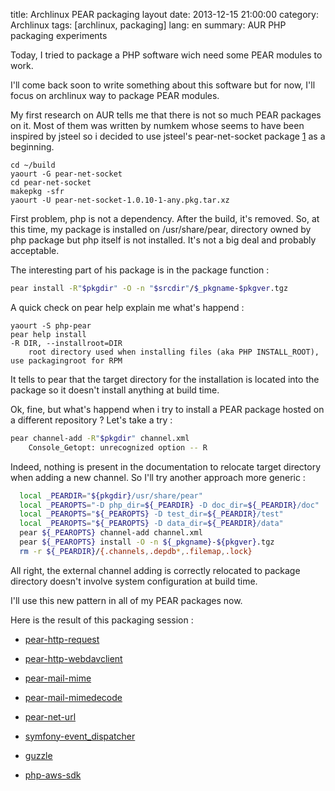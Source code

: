title: Archlinux PEAR packaging layout
date: 2013-12-15 21:00:00
category: Archlinux
tags: [archlinux, packaging]
lang: en
summary: AUR PHP packaging experiments

Today, I tried to package a PHP software wich need some PEAR modules to work.

I'll come back soon to write something about this software but for now, I'll
focus on archlinux way to package PEAR modules.

My first research on AUR tells me that there is not so much PEAR packages
on it. Most of them was written by numkem whose seems to have been inspired by
jsteel so i decided to use jsteel's pear-net-socket package [1] as a beginning.

```
cd ~/build
yaourt -G pear-net-socket
cd pear-net-socket
makepkg -sfr
yaourt -U pear-net-socket-1.0.10-1-any.pkg.tar.xz
```

First problem, php is not a dependency. After the build, it's removed.
So, at this time, my package is installed on /usr/share/pear, directory owned
by php package but php itself is not installed.
It's not a big deal and probably acceptable.

The interesting part of his package is in the package function :

```.bash
pear install -R"$pkgdir" -O -n "$srcdir"/$_pkgname-$pkgver.tgz
```

A quick check on pear help explain me what's happend :

```
yaourt -S php-pear
pear help install
-R DIR, --installroot=DIR
    root directory used when installing files (aka PHP INSTALL_ROOT), use packagingroot for RPM
```

It tells to pear that the target directory for the installation is located
into the package so it doesn't install anything at build time.

Ok, fine, but what's happend when i try to install a PEAR package hosted on a
different repository ? Let's take a try :

```.bash
pear channel-add -R"$pkgdir" channel.xml
    Console_Getopt: unrecognized option -- R
```

Indeed, nothing is present in the documentation to relocate target directory
when adding a new channel. So I'll try another approach more generic :

```.bash
  local _PEARDIR="${pkgdir}/usr/share/pear"
  local _PEAROPTS="-D php_dir=${_PEARDIR} -D doc_dir=${_PEARDIR}/doc"
  local _PEAROPTS="${_PEAROPTS} -D test_dir=${_PEARDIR}/test"
  local _PEAROPTS="${_PEAROPTS} -D data_dir=${_PEARDIR}/data"
  pear ${_PEAROPTS} channel-add channel.xml
  pear ${_PEAROPTS} install -O -n ${_pkgname}-${pkgver}.tgz
  rm -r ${_PEARDIR}/{.channels,.depdb*,.filemap,.lock}
```

All right, the external channel adding is correctly relocated to package
directory doesn't involve system configuration at build time.

I'll use this new pattern in all of my PEAR packages now.

Here is the result of this packaging session :

* [pear-http-request](https://aur.archlinux.org/packages/pear-http-request)

* [pear-http-webdavclient](https://aur.archlinux.org/packages/pear-http-webdavclient/)

* [pear-mail-mime](https://aur.archlinux.org/packages/pear-mail-mime/)

* [pear-mail-mimedecode](https://aur.archlinux.org/packages/pear-mail-mimedecode/)

* [pear-net-url](https://aur.archlinux.org/packages/pear-net-url/)

* [symfony-event_dispatcher](https://aur.archlinux.org/packages/symfony-event_dispatcher/)

* [guzzle](https://aur.archlinux.org/packages/guzzle/)

* [php-aws-sdk](https://aur.archlinux.org/packages/php-aws-sdk/)

[1]: https://aur.archlinux.org/packages/pe/pear-net-socket/PKGBUILD "PKGBUILD"

